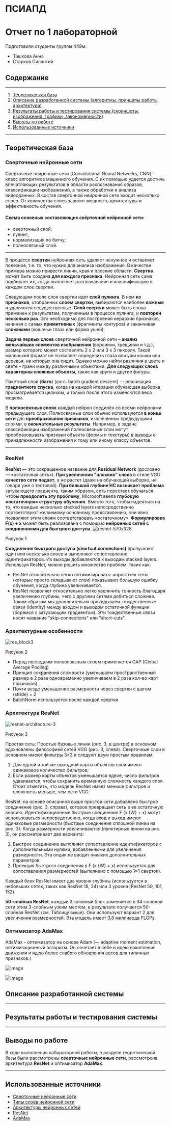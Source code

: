 # ПСИАПД
# Отчет по 1 лабораторной

Подготовили студенты группы 449м:
- Ташкова Анна
- Старков Силантий

## Содержание
---
1. [Теоретическая база](#теоретическая-база)
2. [Описание разработанной системы (алгоритмы, принципы работы, архитектура)](#[описание-разработанной-системы])
3. [Результаты работы и тестирования системы (скриншоты, изображения, графики, закономерности)](#[результаты-работы-и-тестирования-системы])
4. [Выводы по работе](#[выводы-по-работе])
5. [Использованные источники](#[использованные-источники])
---
## Теоретическая база
### Сверточные нейронные сети
Сверточные нейронные сети (Convolutional Neural Networks, CNN) – класс алгоритмов машинного обучения. С их помощью удается достичь впечатляющих результатов в области распознавания образов, классификации изображений, а также обработки и анализа видеоданных.
В состав сверточной нейронной сети входит несколько слоев. От количества слоев зависит мощность архитектуры и эффективность обучения. 
#### Схема основных составляющих свёрточной нейронной сети:
- сверточный слой;
- пулинг;
- нормализация по батчу;
- полносвязный слой.
---
В процессе **свертки** нейронная сеть удаляет ненужное и оставляет полезное, т.е. то, что нужно для анализа изображения. В качестве примера можно привести линии, края и плоские области. **Свертка** может быть создана **для каждого признака**. Нейронная сеть сама подбирает их, когда выполняет распознавание и классификацию в каждом слое свертки.

Следующим после слоя свертки идет **слой пулинга**. В нем **из признаков**, отобранных **слоем свертки**, выбираются наиболее **важные** и удаляются несущественные. **Слой свертки** может быть снова применен к результатам, полученным в процессе пулинга, и **повторен несколько раз**. Это необходимо для построения иерархии признаков, начиная с самых **примитивных** (фрагменты контуров) и заканчивая **сложными** (кошачьи глаза или форма ушей).

**Задача первых слоев** сверточной нейронной сети – **анализ мельчайших элементов изображения** (ворсинки, трещинки и т.д.), размер которого может составлять 2 x 2 или 3 x 3 пикселя. Такой маленький формат не позволяет определить глаза или уши кошки или деревья, на которых она сидит. Однако можно найти различия в цвете и свете – грани между различными объектами. **Для следующих слоев характерны сложные объекты**, такие как круги и другие фигуры.

Пакетный слой (**батч**) (англ. batch gradient descent) — реализация **градиентного спуска**, когда на каждой итерации обучающая выборка просматривается целиком, и только после этого изменяются веса модели.

В **полносвязных слоях** каждый нейрон соединён со всеми нейронами предыдущего слоя. Полносвязные слои обычно используются **в конце сети** для **преобразования признаков**, извлечённых предыдущими слоями, в **окончательные результаты**. Например, в задаче классификации изображений полносвязные слои могут преобразовывать признаки объекта (формы и текстуры) в выводы о принадлежности изображения к тому или иному классу объектов.

---
### ResNet
**ResNet** — это сокращенное название для **Residual Network** (дословно  — «остаточная сеть»).
**При увеличении "плоских" слоев** в стиле VGG **качество сети падает**, а не растет (даже на обучающей выборке, не говоря уже о тестовой). **При большой глубине НС возникает проблема** затухающего градиента, таким образом, сеть перестает обучаться. 
Чтобы **преодолеть эту проблему**, Microsoft ввела **глубокую «остаточную» структуру обучения**. Вместо того, чтобы надеяться на то, что каждые несколько stacked layers непосредственно соответствуют желаемому основному представлению, они явно позволяют этим слоям соответствовать «остаточному». **Формулировка F(x) + x** может быть реализована с помощью **нейронных сетей с соединениями для быстрого доступа**.
![resnet-570x328](https://github.com/user-attachments/assets/92eac38b-0343-4e37-8dbe-60d8bc9dc721)

Рисунок 1

**Соединения быстрого доступа (shortcut connections)** пропускают один или несколько слоев и выполняют сопоставление идентификаторов. Их выходы добавляются к выходам stacked layers. Используя ResNet, можно решить множество проблем, таких как:
- ResNet относительно легко оптимизировать: «простые» сети (которые просто складывают слои) показывают большую ошибку обучения, когда глубина увеличивается.
- ResNet позволяет относительно легко увеличить точность благодаря увеличению глубины, чего с другими сетями добиться сложнее.
Таким образом мы дополнительно прокидываем тождественные связи (identity) между входом и выходом остаточной функции (боремся с затухающим градиентом). Эти тождественные связи носят название "skip-connections" или "short-cuts".

### Архитектурные особенности  
![res_block3](https://github.com/user-attachments/assets/c56a826c-b140-4f1d-bfe5-1e5dfaa1f90d)

Рисунок 2

- Перед последним полносвязным слоем применяется GAP (Global Average Pooling)
- Принцип сохранения сложности (уменьшаем пространственный размер в 2 раза одновременно увеличиваем в 2 раза кол-во карт признаков)
- Почти везде уменьшение размерности через свертки с шагом (stride) = 2
- BatchNorm используется после каждой свертки

### Архитектура ResNet
![resnet-architecture-3](https://github.com/user-attachments/assets/5fb92df0-bd7f-4cde-bb6a-526040fa8256)

Рисунок 3

Простая сеть: Простые базовые линии (рис. 3, в центре) в основном вдохновлены философией сетей VGG (рис. 3, слева). Сверточные слои в основном имеют фильтры 3×3 и следуют двум простым правилам:

1. Для одной и той же выходной карты объектов слои имеют одинаковое количество фильтров;
2. Если размер карты объектов уменьшается вдвое, число фильтров удваивается, чтобы сохранить временную сложность каждого слоя.
Стоит отметить, что модель ResNet имеет меньше фильтров и сложность меньше, чем сети VGG.

ResNet: на основе описанной выше простой сети добавлено быстрое соединение (рис. 3, справа), которое превращает сеть в ее остаточную версию. Идентификационные быстрые соединения F (x {W} + x) могут использоваться непосредственно, когда вход и выход имеют одинаковые размерности (быстрые соединения сплошной линии на рис. 3). Когда размерности увеличиваются (пунктирные линии на рис. 3), он рассматривает два варианта:

1. Быстрое соединение выполняет сопоставление идентификаторов с дополнительными нулями, добавленными для увеличения размерности. Эта опция не вводит никаких дополнительных параметров.
2. Проекция быстрого соединения  в F (x {W} + x) используется для сопоставления размерностей (выполнено с помощью 1×1 сверток).

Каждый блок ResNet имеет два уровня глубины (используется в небольших сетях, таких как ResNet 18, 34) или 3 уровня (ResNet 50, 101, 152).

**50-слойная ResNet**: каждый 3-слойный блок заменяется в 34-слойной сети этим 3-слойным узким местом, в результате получается 50-слойная ResNet (см. Таблицу выше). Они используют вариант 2 для увеличения размерностей. Эта модель имеет 3,8 миллиарда FLOPs.


### Оптимизатор **AdaMax**

AdaMax - оптимизатор на основе Adam (— adaptive moment estimation, оптимизационный алгоритм. Он сочетает в себе и идею накопления движения и идею более слабого обновления весов для типичных признаков.)

![image](https://github.com/user-attachments/assets/120b3712-1560-4579-8d02-bb643e94ce03)


![image](https://github.com/user-attachments/assets/06cfb312-cebe-4811-8be7-cf54d15e5e3f)



## Описание разработанной системы
---
## Результаты работы и тестирования системы
---
## Выводы по работе
В ходе выполнения лабораторной работы, в разделе теоретической базы были рассмотрены **сверточные нейронные сети**, рассмотрена архитектура **ResNet** и оптимизатор **AdaMax**.

---
## Использованные источники
- [Сверточные нейронные сети](https://gb.ru/blog/svertochnye-nejronnye-seti)
- [Типы слоёв нейронной сети](https://aisec.cs.msu.ru/section_robust_ml/nn_architectures/)
- [Архитектуры нейронных сетей](https://aisec.cs.msu.ru/section_robust_ml/nn_architectures/)
- [ResNet](https://neurohive.io/ru/vidy-nejrosetej/resnet-34-50-101/)
- [AdaMax](https://habr.com/ru/articles/318970/)
